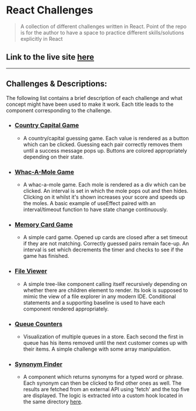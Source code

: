 # React Challenges

> A collection of different challenges written in React. Point of the repo is for the author to have a space to practice different skills/solutions explicitly in React

## Link to the live site [here](https://kralmarko123.github.io/react-challenges)

---

## Challenges & Descriptions:

The following list contains a brief description of each challenge and what concept might have been used to make it work. Each title leads to the component corresponding to the challenge.

- ### [Country Capital Game](./src/components/CountryCapitalGame/CountryCapitalGame.jsx)

  - A country/capital guessing game. Each value is rendered as a button which can be clicked. Guessing each pair correctly removes them until a success message pops up. Buttons are colored appropriately depending on their state.

- ### [Whac-A-Mole Game](./src/components/WhacAMole/WhacAMole.jsx)

  - A whac-a-mole game. Each mole is rendered as a div which can be clicked. An interval is set in which the mole pops out and then hides. Clicking on it whilst it's shown increases your score and speeds up the moles. A basic example of useEffect paired with an interval/timeout function to have state change continuously.

- ### [Memory Card Game](./src/components/MemoryCardGame/MemoryCardGame.jsx)

  - A simple card game. Opened up cards are closed after a set timeout if they are not matching. Correctly guessed pairs remain face-up. An interval is set which decrements the timer and checks to see if the game has finished.

- ### [File Viewer](./src/components/FileViewer/FileViewer.jsx)

  - A simple tree-like component calling itself recursively depending on whether there are children element to render. Its look is supposed to mimic the view of a file explorer in any modern IDE. Conditional statements and a supporting baseline is used to have each component rendered appropriately.

- ### [Queue Counters](./src/components/QueueCounters/QueueCounters.jsx)

  - Visualization of multiple queues in a store. Each second the first in queue has his items removed until the next customer comes up with their items. A simple challenge with some array manipulation.

- ### [Synonym Finder](./src/components/SynonymFinder/SynonymFinder.jsx)

  - A component which returns synonyms for a typed word or phrase. Each synonym can then be clicked to find other ones as well. The results are fetched from an external API using 'fetch' and the top five are displayed. The logic is extracted into a custom hook located in the same directory [here](./src/components/SynonymFinder/useGetSynonyms.jsx).
